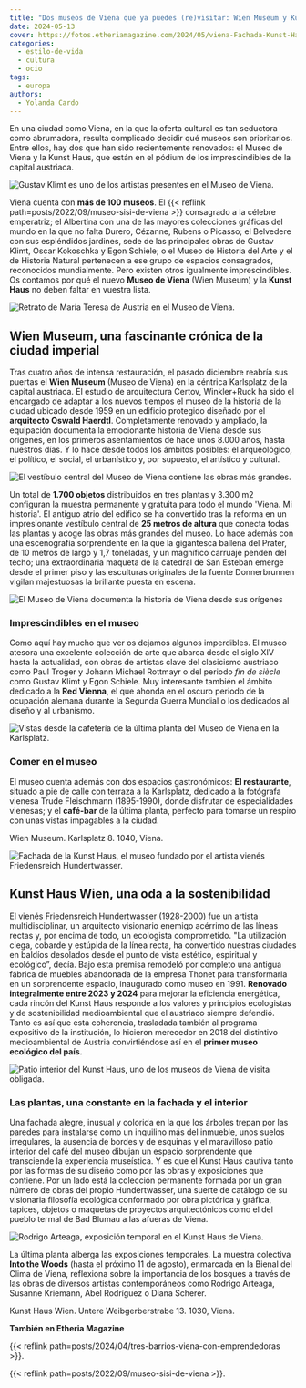 ```yaml
---
title: "Dos museos de Viena que ya puedes (re)visitar: Wien Museum y Kunst Haus"
date: 2024-05-13
cover: https://fotos.etheriamagazine.com/2024/05/viena-Fachada-Kunst-Haus.jpg
categories: 
  - estilo-de-vida
  - cultura
  - ocio
tags: 
  - europa
authors: 
  - Yolanda Cardo
---
```


En una ciudad como Viena, en la que la oferta cultural es tan seductora como abrumadora, 
resulta complicado decidir qué museos son prioritarios. Entre ellos, hay dos que han 
sido recientemente renovados: el Museo de Viena y la Kunst Haus, que están en el pódium 
de los imprescindibles de la capital austriaca. 

![Gustav Klimt es uno de los artistas presentes en el Museo de Viena.](https://fotos.etheriamagazine.com/2024/05/Klimt-Museo-Viena.jpg "Gustav Klimt es uno de los artistas presentes en el Museo de Viena. © Yolanda Cardo")

Viena cuenta con **más de 100 museos**. El {{< reflink 
path=posts/2022/09/museo-sisi-de-viena >}} consagrado a la célebre emperatriz; el 
Albertina con una de las mayores colecciones gráficas del mundo en la que no falta 
Durero, Cézanne, Rubens o Picasso; el Belvedere con sus espléndidos jardines, sede de 
las principales obras de Gustav Klimt, Oscar Kokoschka y Egon Schiele; o el Museo de 
Historia del Arte y el de Historia Natural pertenecen a ese grupo de espacios 
consagrados, reconocidos mundialmente. Pero existen otros igualmente imprescindibles. Os 
contamos por qué el nuevo **Museo de Viena** (Wien Museum) y la **Kunst Haus** no deben 
faltar en vuestra lista. 

![Retrato de María Teresa de Austria en el Museo de Viena.](https://fotos.etheriamagazine.com/2024/05/Retrato-Maria-Teresa-Austria-Museo-Viena.jpg "Retrato de María Teresa de Austria en el Museo de Viena. © Yolanda Cardo")

## Wien Museum, una fascinante crónica de la ciudad imperial

Tras cuatro años de intensa restauración, el pasado diciembre reabría sus puertas el 
**Wien Museum** (Museo de Viena) en la céntrica Karlsplatz de la capital austriaca. El 
estudio de arquitectura Certov, Winkler+Ruck ha sido el encargado de adaptar a los 
nuevos tiempos el museo de la historia de la ciudad ubicado desde 1959 en un edificio 
protegido diseñado por el **arquitecto Oswald Haerdtl**. Completamente renovado y 
ampliado, la equipación documenta la emocionante historia de Viena desde sus orígenes, 
en los primeros asentamientos de hace unos 8.000 años, hasta nuestros días. Y lo hace 
desde todos los ámbitos posibles: el arqueológico, el político, el social, el 
urbanístico y, por supuesto, el artístico y cultural. 

![El vestíbulo central del Museo de Viena contiene las obras más grandes.](https://fotos.etheriamagazine.com/2024/05/vestibulo-museo-viena.jpg "El vestíbulo central del Museo de Viena contiene las obras más grandes. © Yolanda Cardo")

Un total de **1.700 objetos** distribuidos en tres plantas y 3.300 m2 configuran la 
muestra permanente y gratuita para todo el mundo 'Viena. Mi historia'. El antiguo atrio 
del edifico se ha convertido tras la reforma en un impresionante vestíbulo central de 
**25 metros de altura** que conecta todas las plantas y acoge las obras más grandes del 
museo. Lo hace además con una escenografía sorprendente en la que la gigantesca ballena 
del Prater, de 10 metros de largo y 1,7 toneladas, y un magnífico carruaje penden del 
techo; una extraordinaria maqueta de la catedral de San Esteban emerge desde el primer 
piso y las esculturas originales de la fuente Donnerbrunnen vigilan majestuosas la 
brillante puesta en escena. 

![El Museo de Viena documenta la historia de Viena desde sus orígenes](https://fotos.etheriamagazine.com/2024/05/museo-viena.jpg "El Museo de Viena documenta la historia de Viena desde sus orígenes. © Yolanda Cardo")

### Imprescindibles en el museo

Como aquí hay mucho que ver os dejamos algunos imperdibles. El museo atesora una 
excelente colección de arte que abarca desde el siglo XIV hasta la actualidad, con obras 
de artistas clave del clasicismo austriaco como Paul Troger y Johann Michael Rottmayr o 
del periodo _fin de siècle_ como Gustav Klimt y Egon Schiele. Muy interesante también el 
ámbito dedicado a la **Red Vienna**, el que ahonda en el oscuro periodo de la ocupación 
alemana durante la Segunda Guerra Mundial o los dedicados al diseño y al urbanismo. 

![Vistas desde la cafetería de la última planta del Museo de Viena en la Karlsplatz.](https://fotos.etheriamagazine.com/2024/05/Vistas-cafeteria-Museo-Viena.jpg "Vistas desde la cafetería de la última planta del Museo de Viena en la Karlsplatz. © Yolanda Cardo")

### Comer en el museo

El museo cuenta además con dos espacios gastronómicos: **El restaurante**, situado a pie 
de calle con terraza a la Karlsplatz, dedicado a la fotógrafa vienesa Trude Fleischmann 
(1895-1990), donde disfrutar de especialidades vienesas; y el **café-bar** de la última 
planta, perfecto para tomarse un respiro con unas vistas impagables a la ciudad. 

Wien Museum. Karlsplatz 8. 1040, Viena. 

![Fachada de la Kunst Haus, el museo fundado por el artista vienés Friedensreich Hundertwasser.](https://fotos.etheriamagazine.com/2024/05/viena-Fachada-Kunst-Haus.jpg "Fachada de la Kunst Haus, el museo fundado por Friedensreich Hundertwasser. © Yolanda Cardo")

## Kunst Haus Wien, una oda a la sostenibilidad

El vienés Friedensreich Hundertwasser (1928-2000) fue un artista multidisciplinar, un 
arquitecto visionario enemigo acérrimo de las líneas rectas y, por encima de todo, un 
ecologista comprometido. "La utilización ciega, cobarde y estúpida de la línea recta, ha 
convertido nuestras ciudades en baldíos desolados desde el punto de vista estético, 
espiritual y ecológico”, decía. Bajo esta premisa remodeló por completo una antigua 
fábrica de muebles abandonada de la empresa Thonet para transformarla en un sorprendente 
espacio, inaugurado como museo en 1991. **Renovado integralmente entre 2023 y 2024** 
para mejorar la eficiencia energética, cada rincón del Kunst Haus responde a los valores 
y principios ecologistas y de sostenibilidad medioambiental que el austriaco siempre 
defendió. Tanto es así que esta coherencia, trasladada también al programa expositivo de 
la institución, lo hicieron merecedor en 2018 del distintivo medioambiental de Austria 
convirtiéndose así en el **primer museo ecológico del país.** 

![Patio interior del Kunst Haus, uno de los museos de Viena de visita obligada.](https://fotos.etheriamagazine.com/2024/05/viena-Patio-Kunst-Haus.jpg "Patio interior del Kunst Haus. © Yolanda Cardo")

### Las plantas, una constante en la fachada y el interior

Una fachada alegre, inusual y colorida en la que los árboles trepan por las paredes para 
instalarse como un inquilino más del inmueble, unos suelos irregulares, la ausencia de 
bordes y de esquinas y el maravilloso patio interior del café del museo dibujan un 
espacio sorprendente que transciende la experiencia museística. Y es que el Kunst Haus 
cautiva tanto por las formas de su diseño como por las obras y exposiciones que 
contiene. Por un lado está la colección permanente formada por un gran número de obras 
del propio Hundertwasser, una suerte de catálogo de su visionaria filosofía ecológica 
conformado por obra pictórica y gráfica, tapices, objetos o maquetas de proyectos 
arquitectónicos como el del pueblo termal de Bad Blumau a las afueras de Viena. 

![Rodrigo Arteaga, exposición temporal en el Kunst Haus de Viena.](https://fotos.etheriamagazine.com/2024/05/Rodrigo-Arteaga-Kunst-Haus-Viena.jpg 'Rodrigo Arteaga es uno de los participantes es la exposición temporal "Into the Woods" en el Kunst Haus de Viena. © Yolanda Cardo')

La última planta alberga las exposiciones temporales. La muestra colectiva **Into the 
Woods** (hasta el próximo 11 de agosto), enmarcada en la Bienal del Clima de Viena, 
reflexiona sobre la importancia de los bosques a través de las obras de diversos 
artistas contemporáneos como Rodrigo Arteaga, Susanne Kriemann, Abel Rodríguez o Diana 
Scherer. 

Kunst Haus Wien. Untere Weibgerberstrabe 13. 1030, Viena. 

**También en Etheria Magazine** 

{{< reflink path=posts/2024/04/tres-barrios-viena-con-emprendedoras >}}. 

{{< reflink path=posts/2022/09/museo-sisi-de-viena >}}.
